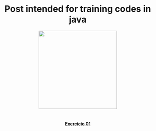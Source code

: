<div align ="center">

<h1>Post intended for training codes in java</h1>

<img height = "250em" src="https://cdn.jsdelivr.net/gh/devicons/devicon/icons/java/java-original-wordmark.svg" />

#

[**Exercicio 01**](https://github.com/LeandroDukievicz/Exercises_JAVA/blob/main/First-Exercise/Atv01structured.java) 
